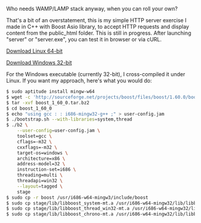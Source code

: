 Who needs WAMP/LAMP stack anyway, when you can roll your own?

That's a bit of an overstatement, this is my simple HTTP server exercise I made in C++ with Boost Asio library, to accept HTTP requests and display content from the public_html folder. This is still in progress. After launching "server" or "server.exe", you can test it in browser or via cURL.

[Download Linux 64-bit](https://github.com/balintkiss501/handmade-cpp-http-server/releases/download/linux64_v1.0.0/handmade-cpp-http-server_linux64_v1.1.0.tar.gz)

[Download Windows 32-bit](https://github.com/balintkiss501/handmade-cpp-http-server/releases/download/win32_v1.0.0/handmade-cpp-http-server_win32_v1.1.0.zip)

For the Windows executable (currently 32-bit), I cross-compiled it under Linux. If you want my approach, here's what you would do:

```bash
$ sudo aptitude install mingw-w64
$ wget -c 'http://sourceforge.net/projects/boost/files/boost/1.60.0/boost_1_60_0.tar.bz2/download' -o boost_1_60_0.tar.bz2
$ tar -xvf boost_1_60_0.tar.bz2
$ cd boost_1_60_0
$ echo "using gcc : : i686-mingw32-g++ ;" > user-config.jam
$ ./bootstrap.sh --with-libraries=system,thread
$ ./b2 \
    --user-config=user-config.jam \
    toolset=gcc \
    cflags=-m32 \
    cxxflags=-m32 \
    target-os=windows \
    architecture=x86 \
    address-model=32 \
    instruction-set=i686 \
    threading=multi \
    threadapi=win32 \
    --layout=tagged \
    stage
$ sudo cp -r boost /usr/i686-w64-mingw3/include/boost
$ sudo cp stage/lib/libboost_system-mt.a /usr/i686-w64-mingw32/lib/libboost_system.a
$ sudo cp stage/lib/libboost_thread_win32-mt.a /usr/i686-w64-mingw32/lib/libboost_thread.a
$ sudo cp stage/lib/libboost_chrono-mt.a /usr/i686-w64-mingw32/lib/libboost_chrono.a
```
